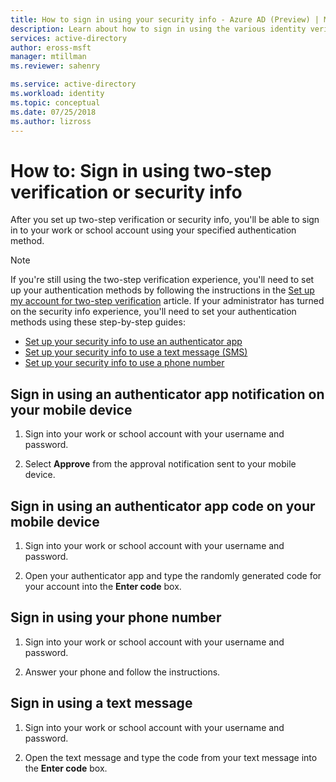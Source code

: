 ```yaml
---
title: How to sign in using your security info - Azure AD (Preview) | Microsoft Docs
description: Learn about how to sign in using the various identity verification methods in security info.
services: active-directory
author: eross-msft
manager: mtillman
ms.reviewer: sahenry

ms.service: active-directory
ms.workload: identity
ms.topic: conceptual
ms.date: 07/25/2018
ms.author: lizross
---
```


# How to: Sign in using two-step verification or security info

After you set up two-step verification or security info, you'll be able to sign in to your work or school account using your specified authentication method.

>[!Note]
>If you're still using the two-step verification experience, you'll need to set up your authentication methods by following the instructions in the [Set up my account for two-step verification](multi-factor-authentication-end-user-first-time.md) article. If your administrator has turned on the security info experience, you'll need to set your authentication methods using these step-by-step guides:<ul><li>[Set up your security info to use an authenticator app](security-info-setup-auth-app.md)</li><li>[Set up your security info to use a text message (SMS)](security-info-setup-text-msg.md)</li><li>[Set up your security info to use a phone number](security-info-setup-phone-number.md)</li></ul>

## Sign in using an authenticator app notification on your mobile device

1. Sign into your work or school account with your username and password.

2. Select **Approve** from the approval notification sent to your mobile device.


## Sign in using an authenticator app code on your mobile device

1. Sign into your work or school account with your username and password.

2. Open your authenticator app and type the randomly generated code for your account into the **Enter code** box.


## Sign in using your phone number

1. Sign into your work or school account with your username and password.

2. Answer your phone and follow the instructions.


## Sign in using a text message

1. Sign into your work or school account with your username and password.

2. Open the text message and type the code from your text message into the **Enter code** box.